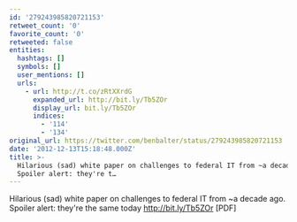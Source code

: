 ```yaml
---
id: '279243985820721153'
retweet_count: '0'
favorite_count: '0'
retweeted: false
entities:
  hashtags: []
  symbols: []
  user_mentions: []
  urls:
    - url: http://t.co/zRtXXrdG
      expanded_url: http://bit.ly/Tb5ZOr
      display_url: bit.ly/Tb5ZOr
      indices:
        - '114'
        - '134'
original_url: https://twitter.com/benbalter/status/279243985820721153
date: '2012-12-13T15:18:48.000Z'
title: >-
  Hilarious (sad) white paper on challenges to federal IT from ~a decade ago.
  Spoiler alert: they're t…
---
```


Hilarious (sad) white paper on challenges to federal IT from ~a decade ago. Spoiler alert: they're the same today http://bit.ly/Tb5ZOr [PDF]